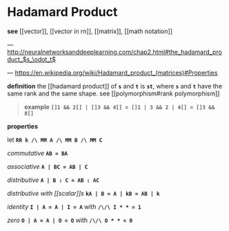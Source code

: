 # Hadamard Product

**see** [[vector]], [[vector in rn]], [[matrix]], [[math notation]]

&mdash; <http://neuralnetworksanddeeplearning.com/chap2.html#the_hadamard_product_$s_\odot_t$>

&mdash; <https://en.wikipedia.org/wiki/Hadamard_product_(matrices)#Properties>

**definition** the [[hadamard product]] of **`s`** and **`t`** is **`st`**, where **`s`** and **`t`** have the same rank and the same shape. see [[polymorphism#rank polymorphism]]

> **example** **`[]1 && 2[] | []3 && 4[] = []1 | 3 && 2 | 4[] = []3 && 8[]`**

**properties**

let **`RR k /\ MM A /\ MM B /\ MM C`**

_commutative_ **`AB = BA`**

_associative_ **`A | BC = AB | C`**

_distributive_ **`A | B : C = AB : AC`**

_distributive with [[scalar]]s_ **`kA | B = A | kB = AB | k`**

_identity_ **`I | A = A | I = A`** with **`/\/\ I * * = 1`**

_zero_ **`O | A = A | O = O`** with **`/\/\ O * * = 0`**
